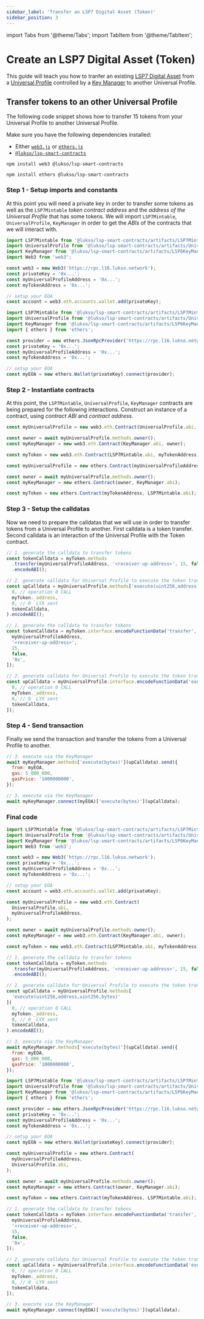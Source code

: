 ```yaml
---
sidebar_label: 'Transfer an LSP7 Digital Asset (Token)'
sidebar_position: 3
---
```


import Tabs from '@theme/Tabs';
import TabItem from '@theme/TabItem';

# Create an LSP7 Digital Asset (Token)

This guide will teach you how to tranfer an existing [LSP7 Digital Asset](../../standards/nft-2.0/LSP7-Digital-Asset.md) from a [Universal Profile](../../standards/universal-profile/lsp0-erc725account.md) controlled by a [Key Manager](../../standards//universal-profile/lsp6-key-manager.md) to another Universal Profile.

## Transfer tokens to an other Universal Profile

The following code snippet shows how to transfer 15 tokens from your Universal Profile to another Universal Profile.

Make sure you have the following dependencies installed:

- Either [`web3.js`](https://github.com/web3/web3.js) or [`ethers.js`](https://github.com/ethers-io/ethers.js/)
- [`@lukso/lsp-smart-contracts`](https://github.com/lukso-network/lsp-smart-contracts/)

<Tabs>
  
  <TabItem value="web3js" label="web3.js">

```shell title="Install the dependencies"
npm install web3 @lukso/lsp-smart-contracts
```

  </TabItem>

  <TabItem value="ethersjs" label="ethers.js">

```shell title="Install the dependencies"
npm install ethers @lukso/lsp-smart-contracts
```

  </TabItem>

</Tabs>

### Step 1 - Setup imports and constants

At this point you will need a private key in order to transfer some tokens as well as the `LSP7Mintable` _token contract address_ and the _address of the Universal Profile_ that has some tokens.
We will import `LSP7Mintable`, `UniversalProfile`, `KeyManager` in order to get the _ABIs_ of the contracts that we will interact with.

<Tabs>
  
  <TabItem value="web3js" label="web3.js">

```javascript
import LSP7Mintable from '@lukso/lsp-smart-contracts/artifacts/LSP7Mintable.json';
import UniversalProfile from '@lukso/lsp-smart-contracts/artifacts/UniversalProfile.json';
import KeyManager from '@lukso/lsp-smart-contracts/artifacts/LSP6KeyManager.json';
import Web3 from 'web3';

const web3 = new Web3('https://rpc.l16.lukso.network');
const privateKey = '0x...';
const myUniversalProfileAddress = '0x...';
const myTokenAddress = '0x...';

// setup your EOA
const account = web3.eth.accounts.wallet.add(privateKey);
```

  </TabItem>

  <TabItem value="ethersjs" label="ethers.js">

```javascript
import LSP7Mintable from '@lukso/lsp-smart-contracts/artifacts/LSP7Mintable.json';
import UniversalProfile from '@lukso/lsp-smart-contracts/artifacts/UniversalProfile.json';
import KeyManager from '@lukso/lsp-smart-contracts/artifacts/LSP6KeyManager.json';
import { ethers } from 'ethers';

const provider = new ethers.JsonRpcProvider('https://rpc.l16.lukso.network');
const privateKey = '0x...';
const myUniversalProfileAddress = '0x...';
const myTokenAddress = '0x...';

// setup your EOA
const myEOA = new ethers.Wallet(privateKey).connect(provider);
```

  </TabItem>

</Tabs>

### Step 2 - Instantiate contracts

At this point, the `LSP7Mintable`, `UniversalProfile`, `KeyManager` contracts are being prepared for the following interactions. Construct an instance of a contract, using _contract ABI_ and _contract address_.

<Tabs>
  
  <TabItem value="web3js" label="web3.js">

<!-- prettier-ignore-start -->

```javascript
const myUniversalProfile = new web3.eth.Contract(UniversalProfile.abi, myUniversalProfileAddress);

const owner = await myUniversalProfile.methods.owner();
const myKeyManager = new web3.eth.Contract(KeyManager.abi, owner);

const myToken = new web3.eth.Contract(LSP7Mintable.abi, myTokenAddress);
```

<!-- prettier-ignore-end -->

  </TabItem>

  <TabItem value="ethersjs" label="ethers.js">

<!-- prettier-ignore-start -->

```javascript
const myUniversalProfile = new ethers.Contract(myUniversalProfileAddress, UniversalProfile.abi);

const owner = await myUniversalProfile.methods.owner();
const myKeyManager = new ethers.Contract(owner, KeyManager.abi);

const myToken = new ethers.Contract(myTokenAddress, LSP7Mintable.abi);
```

<!-- prettier-ignore-end -->

  </TabItem>

</Tabs>

### Step 3 - Setup the calldatas

Now we need to prepare the calldatas that we will use in order to transfer tokens from a Universal Profile to another. First calldata is a token transfer. Second calldata is an interaction of the Universal Profile with the Token contract.

<Tabs>
  
  <TabItem value="web3js" label="web3.js">

<!-- prettier-ignore-start -->

```javascript
// 1. generate the calldata to transfer tokens
const tokenCalldata = myToken.methods
  .transfer(myUniversalProfileAddress, '<receiver-up-address>', 15, false, '0x')
  .encodeABI();

// 2. generate calldata for Universal Profile to execute the token transfer on the token contract
const upCalldata = myUniversalProfile.methods['execute(uint256,address,uint256,bytes)'](
  0, // operation 0 CALL
  myToken._address,
  0, // 0  LYX sent
  tokenCalldata,
).encodeABI();
```

<!-- prettier-ignore-end -->

  </TabItem>

  <TabItem value="ethersjs" label="ethers.js">

```javascript
// 1. generate the calldata to transfer tokens
const tokenCalldata = myToken.interface.encodeFunctionData('transfer', [
  myUniversalProfileAddress,
  '<receiver-up-address>',
  15,
  false,
  '0x',
]);

// 2. generate calldata for Universal Profile to execute the token transfer on the token contract
const upCalldata = myUniversalProfile.interface.encodeFunctionData('execute', [
  0, // operation 0 CALL
  myToken._address,
  0, // 0  LYX sent
  tokenCalldata,
]);
```

  </TabItem>

</Tabs>

### Step 4 - Send transaction

Finally we send the transaction and transfer the tokens from a Universal Profile to another.

<Tabs>
  
  <TabItem value="web3js" label="web3.js">

```javascript
// 3. execute via the KeyManager
await myKeyManager.methods['execute(bytes)'](upCalldata).send({
  from: myEOA,
  gas: 5_000_000,
  gasPrice: '1000000000',
});
```

  </TabItem>

  <TabItem value="ethersjs" label="ethers.js">

```javascript
// 3. execute via the KeyManager
await myKeyManager.connect(myEOA)['execute(bytes)'](upCalldata);
```

  </TabItem>

</Tabs>

### Final code

<Tabs>
  
  <TabItem value="web3js" label="web3.js">

```javascript
import LSP7Mintable from '@lukso/lsp-smart-contracts/artifacts/LSP7Mintable.json';
import UniversalProfile from '@lukso/lsp-smart-contracts/artifacts/UniversalProfile.json';
import KeyManager from '@lukso/lsp-smart-contracts/artifacts/LSP6KeyManager.json';
import Web3 from 'web3';

const web3 = new Web3('https://rpc.l16.lukso.network');
const privateKey = '0x...';
const myUniversalProfileAddress = '0x...';
const myTokenAddress = '0x...';

// setup your EOA
const account = web3.eth.accounts.wallet.add(privateKey);

const myUniversalProfile = new web3.eth.Contract(
  UniversalProfile.abi,
  myUniversalProfileAddress,
);

const owner = await myUniversalProfile.methods.owner();
const myKeyManager = new web3.eth.Contract(KeyManager.abi, owner);

const myToken = new web3.eth.Contract(LSP7Mintable.abi, myTokenAddress);

// 1. generate the calldata to transfer tokens
const tokenCalldata = myToken.methods
  .transfer(myUniversalProfileAddress, '<receiver-up-address>', 15, false, '0x')
  .encodeABI();

// 2. generate calldata for Universal Profile to execute the token transfer on the token contract
const upCalldata = myUniversalProfile.methods[
  'execute(uint256,address,uint256,bytes)'
](
  0, // operation 0 CALL
  myToken._address,
  0, // 0  LYX sent
  tokenCalldata,
).encodeABI();

// 3. execute via the KeyManager
await myKeyManager.methods['execute(bytes)'](upCalldata).send({
  from: myEOA,
  gas: 5_000_000,
  gasPrice: '1000000000',
});
```

  </TabItem>

  <TabItem value="ethersjs" label="ethers.js">

```javascript
import LSP7Mintable from '@lukso/lsp-smart-contracts/artifacts/LSP7Mintable.json';
import UniversalProfile from '@lukso/lsp-smart-contracts/artifacts/UniversalProfile.json';
import KeyManager from '@lukso/lsp-smart-contracts/artifacts/LSP6KeyManager.json';
import { ethers } from 'ethers';

const provider = new ethers.JsonRpcProvider('https://rpc.l16.lukso.network');
const privateKey = '0x...';
const myUniversalProfileAddress = '0x...';
const myTokenAddress = '0x...';

// setup your EOA
const myEOA = new ethers.Wallet(privateKey).connect(provider);

const myUniversalProfile = new ethers.Contract(
  myUniversalProfileAddress,
  UniversalProfile.abi,
);

const owner = await myUniversalProfile.methods.owner();
const myKeyManager = new ethers.Contract(owner, KeyManager.abi);

const myToken = new ethers.Contract(myTokenAddress, LSP7Mintable.abi);

// 1. generate the calldata to transfer tokens
const tokenCalldata = myToken.interface.encodeFunctionData('transfer', [
  myUniversalProfileAddress,
  '<receiver-up-address>',
  15,
  false,
  '0x',
]);

// 2. generate calldata for Universal Profile to execute the token transfer on the token contract
const upCalldata = myUniversalProfile.interface.encodeFunctionData('execute', [
  0, // operation 0 CALL
  myToken._address,
  0, // 0  LYX sent
  tokenCalldata,
]);

// 3. execute via the KeyManager
await myKeyManager.connect(myEOA)['execute(bytes)'](upCalldata);
```

  </TabItem>

</Tabs>
